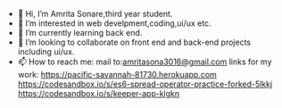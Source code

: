 - 👋 Hi, I’m Amrita Sonare,third year student.
- 👀 I’m interested in web develpment,coding,ui/ux etc.
- 🌱 I’m currently learning back end.
- 💞️ I’m looking to collaborate on front end and back-end projects including ui/ux. 
- 📫 How to reach me:
mail to:amritasona3016@gmail.com
links for my work: https://pacific-savannah-81730.herokuapp.com
https://codesandbox.io/s/es6-spread-operator-practice-forked-5lkkj
https://codesandbox.io/s/keeper-app-klgkn
